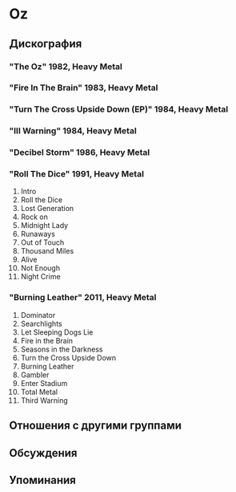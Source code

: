 # Oz



## Дискография

### "The Oz" 1982, Heavy Metal



### "Fire In The Brain" 1983, Heavy Metal



### "Turn The Cross Upside Down (EP)" 1984, Heavy Metal



### "III Warning" 1984, Heavy Metal



### "Decibel Storm" 1986, Heavy Metal



### "Roll The Dice" 1991, Heavy Metal

1. Intro
2. Roll the Dice
3. Lost Generation
4. Rock on
5. Midnight Lady
6. Runaways
7. Out of Touch
8. Thousand Miles
9. Alive
10. Not Enough
11. Night Crime

### "Burning Leather" 2011, Heavy Metal

1. Dominator	 
2. Searchlights
3. Let Sleeping Dogs Lie	 
4. Fire in the Brain	 
5. Seasons in the Darkness	 
6. Turn the Cross Upside Down	 
7. Burning Leather	 
8. Gambler	 
9. Enter Stadium	 
10. Total Metal	 
11. Third Warning


## Отношения с другими группами


## Обсуждения


## Упоминания

